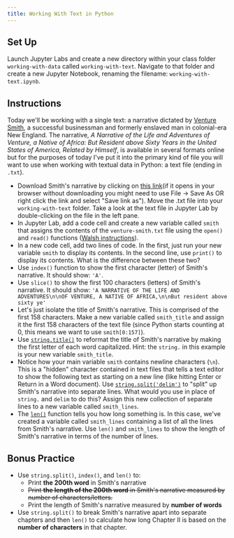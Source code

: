 ```yaml
---
title: Working With Text in Python
---
```


## Set Up

Launch Jupyter Labs and create a new directory within your class folder `working-with-data` called `working-with-text`. Navigate to that folder and create a new Jupyter Notebook, renaming the filename: `working-with-text.ipynb`.

## Instructions

Today we'll be working with a single text: a narrative dictated by [Venture Smith](https://en.wikipedia.org/wiki/Venture_Smith), a successful businessman and formerly enslaved man in colonial-era New England. The narrative, _A Narrative of the Life and Adventures of Venture, a Native of Africa: But Resident above Sixty Years in the United States of America, Related by Himself_, is available in several formats online but for the purposes of today I've put it into the primary kind of file you will want to use when working with textual data in Python: a text file (ending in `.txt`).

- Download Smith's narrative by clicking on [this link]({{site.baseurl}}/modules/venture-smith.txt)(if it opens in your browser without downloading you might need to use File -> Save As OR right click the link and select "Save link as"). Move the .txt file into your `working-with-text` folder. Take a look at the text file in Jupyter Lab by double-clicking on the file in the left pane.
- In Jupyter Lab, add a code cell and create a new variable called `smith` that assigns the contents of the `venture-smith.txt` file using the `open()` and `read()` functions ([Walsh instructions](https://melaniewalsh.github.io/Intro-Cultural-Analytics/02-Python/07-Files-Character-Encoding.html)).
- In a new code cell, add two lines of code. In the first, just run your new variable `smith` to display its contents. In the second line, use `print()` to display its contents. What is the difference between these two?
- Use `index()` function to show the first character (letter) of Smith's narrative. It should show: `'A'`.
- Use `slice()` to show the first 100 characters (letters) of Smith's narrative. It should show: `'A NARRATIVE OF THE LIFE AND ADVENTURES\n\nOF VENTURE, A NATIVE OF AFRICA,\n\nBut resident above sixty ye'`
- Let's just isolate the title of Smith's narrative. This is comprised of the first 158 characters. Make a new variable called `smith_title` and assign it the first 158 characters of the text file (since Python starts counting at 0, this means we want to use `smith[0:157]`).
- Use [`string.title()`](<https://melaniewalsh.github.io/Intro-Cultural-Analytics/02-Python/06-String-Methods.html#:~:text=uppercase-,string.title(),makes%20the%20string%20titlecase,-string>) to reformat the title of Smith's narrative by making the first letter of each word capitalized. Hint: the `string.` in this example is your new variable `smith_title`.
- Notice how your main variable `smith` contains newline characters (`\n`). This is a "hidden" character contained in text files that tells a text editor to show the following text as starting on a new line (like hitting Enter or Return in a Word document). Use [`string.split('delim')`](https://melaniewalsh.github.io/Intro-Cultural-Analytics/02-Python/06-String-Methods.html#:~:text=code%20here-,Split%20Strings%20By%20a%20Delimiter,Explanation,-string.split) to "split" up Smith's narrative into separate lines. What would you use in place of `string.` and `delim` to do this? Assign this new collection of separate lines to a new variable called `smith_lines`.
- The [`len()`](https://www.w3schools.com/python/ref_func_len.asp) function tells you how long something is. In this case, we've created a variable called `smith_lines` containing a list of all the lines from Smith's narrative. Use `len()` and `smith_lines` to show the length of Smith's narrative in terms of the number of lines.

## Bonus Practice

- Use `string.split()`, `index()`, and `len()` to:
  - Print **the 200th word** in Smith's narrative
  - ~~Print **the length of the 200th word** in Smith's narrative measured by number of characters/letters.~~
  - Print the length of Smith's narrative measured by **number of words**
- Use `string.split()` to break Smith's narrative apart into separate chapters and then `len()` to calculate how long Chapter II is based on the **number of characters** in that chapter.
